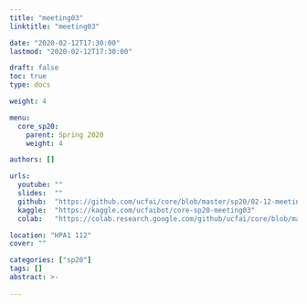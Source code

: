 ```yaml
---
title: "meeting03"
linktitle: "meeting03"

date: "2020-02-12T17:30:00"
lastmod: "2020-02-12T17:30:00"

draft: false
toc: true
type: docs

weight: 4

menu:
  core_sp20:
    parent: Spring 2020
    weight: 4

authors: []

urls:
  youtube: ""
  slides:  ""
  github:  "https://github.com/ucfai/core/blob/master/sp20/02-12-meeting03/02-12-meeting03.ipynb"
  kaggle:  "https://kaggle.com/ucfaibot/core-sp20-meeting03"
  colab:   "https://colab.research.google.com/github/ucfai/core/blob/master/sp20/02-12-meeting03/02-12-meeting03.ipynb"

location: "HPA1 112"
cover: ""

categories: ["sp20"]
tags: []
abstract: >-
  
---
```

